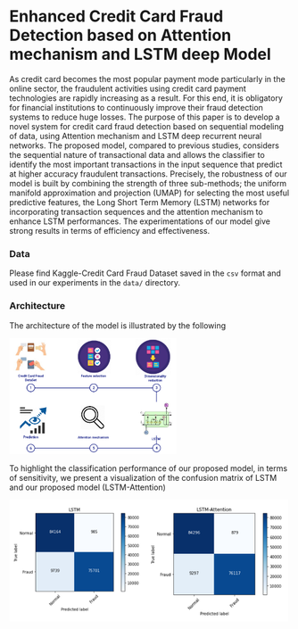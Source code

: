 # Enhanced Credit Card Fraud Detection based on Attention mechanism and LSTM deep Model 
As credit card becomes the most popular payment mode particularly in the online sector, the fraudulent activities using credit card payment technologies are rapidly increasing as a result. For this end, it is obligatory for financial institutions to continuously improve their fraud detection systems to reduce huge losses. The purpose of this paper is to develop a novel system for credit card fraud detection based on sequential modeling of data, using Attention mechanism and LSTM deep recurrent neural networks. The proposed model, compared to previous studies, considers the sequential nature of transactional data and allows the classifier to identify the most important transactions in the input sequence that predict at higher accuracy fraudulent transactions. Precisely, the robustness of our model is built by combining the strength of three sub-methods; the uniform manifold approximation and projection (UMAP) for selecting the most useful predictive features, the Long Short Term Memory (LSTM) networks for incorporating transaction sequences and the attention mechanism to enhance LSTM performances. The experimentations of our model give strong results in terms of efficiency and effectiveness.

### Data
Please find Kaggle-Credit Card Fraud Dataset saved in the ```csv``` format and used in our experiments in the ```data/``` directory.

### Architecture

The architecture of the model is illustrated by the following

<img src="img/4.png" width=300>

To highlight the classification performance of our proposed model, in terms of sensitivity, we present a visualization of the confusion matrix of LSTM and our proposed model (LSTM-Attention)

<img src="img/MC_Results.PNG" width=500>
